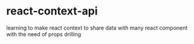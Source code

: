 # react-context-api
learning to make react context to share data with many react component with the need of props drilling 
